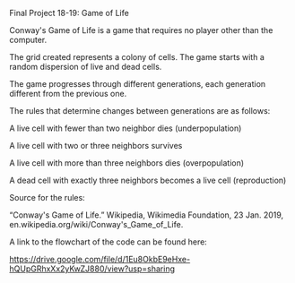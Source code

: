 Final Project 18-19: Game of Life

Conway's Game of Life is a game that requires no player other than the computer.

The grid created represents a colony of cells.  The game starts with a random dispersion of live and dead cells.

The game progresses through different generations, each generation different from the previous one.

The rules that determine changes between generations are as follows:

  A live cell with fewer than two neighbor dies (underpopulation)
  
  A live cell with two or three neighbors survives
  
  A live cell with more than three neighbors dies (overpopulation)
  
  A dead cell with exactly three neighbors becomes a live cell (reproduction)
   
Source for the rules:

“Conway's Game of Life.” Wikipedia, Wikimedia Foundation, 23 Jan. 2019, en.wikipedia.org/wiki/Conway's_Game_of_Life.

A link to the flowchart of the code can be found here:

https://drive.google.com/file/d/1Eu8OkbE9eHxe-hQUpGRhxXx2yKwZJ880/view?usp=sharing
